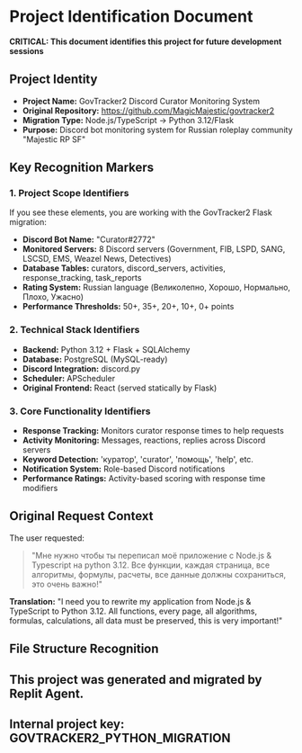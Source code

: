 # Project Identification Document

**CRITICAL: This document identifies this project for future development sessions**

## Project Identity
- **Project Name:** GovTracker2 Discord Curator Monitoring System
- **Original Repository:** https://github.com/MagicMajestic/govtracker2
- **Migration Type:** Node.js/TypeScript → Python 3.12/Flask
- **Purpose:** Discord bot monitoring system for Russian roleplay community "Majestic RP SF"

## Key Recognition Markers

### 1. Project Scope Identifiers
If you see these elements, you are working with the GovTracker2 Flask migration:
- **Discord Bot Name:** "Curator#2772"
- **Monitored Servers:** 8 Discord servers (Government, FIB, LSPD, SANG, LSCSD, EMS, Weazel News, Detectives)
- **Database Tables:** curators, discord_servers, activities, response_tracking, task_reports
- **Rating System:** Russian language (Великолепно, Хорошо, Нормально, Плохо, Ужасно)
- **Performance Thresholds:** 50+, 35+, 20+, 10+, 0+ points

### 2. Technical Stack Identifiers
- **Backend:** Python 3.12 + Flask + SQLAlchemy
- **Database:** PostgreSQL (MySQL-ready)
- **Discord Integration:** discord.py
- **Scheduler:** APScheduler
- **Original Frontend:** React (served statically by Flask)

### 3. Core Functionality Identifiers
- **Response Tracking:** Monitors curator response times to help requests
- **Activity Monitoring:** Messages, reactions, replies across Discord servers
- **Keyword Detection:** 'куратор', 'curator', 'помощь', 'help', etc.
- **Notification System:** Role-based Discord notifications
- **Performance Ratings:** Activity-based scoring with response time modifiers

## Original Request Context
The user requested:
> "Мне нужно чтобы ты переписал моё приложение с Node.js & Typescript на python 3.12. Все функции, каждая страница, все алгоритмы, формулы, расчеты, все данные должны сохраниться, это очень важно!"

**Translation:** "I need you to rewrite my application from Node.js & TypeScript to Python 3.12. All functions, every page, all algorithms, formulas, calculations, all data must be preserved, this is very important!"

## File Structure Recognition
## This project was generated and migrated by Replit Agent.
## Internal project key: GOVTRACKER2_PYTHON_MIGRATION